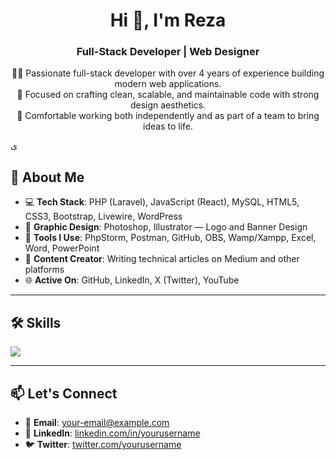 <h1 align="center">Hi 👋, I'm Reza</h1>
<h3 align="center">Full-Stack Developer | Web Designer </h3>

<p align="center">
  👨‍💻 Passionate full-stack developer with over 4 years of experience building modern web applications.<br>  
  🎯 Focused on crafting clean, scalable, and maintainable code with strong design aesthetics.<br>
  🤝 Comfortable working both independently and as part of a team to bring ideas to life. 
</p>
ی

## 🚀 About Me

- 💻 **Tech Stack**: PHP (Laravel), JavaScript (React), MySQL, HTML5, CSS3, Bootstrap, Livewire, WordPress  
- 🎨 **Graphic Design**: Photoshop, Illustrator — Logo and Banner Design  
- 🔧 **Tools I Use**: PhpStorm, Postman, GitHub, OBS, Wamp/Xampp, Excel, Word, PowerPoint  
- 📝 **Content Creator**: Writing technical articles on Medium and other platforms  
- 🌐 **Active On**: GitHub, LinkedIn, X (Twitter), YouTube  

---

## 🛠️ Skills

<p align="left">
  <a href="https://skillicons.dev">
    <img src="https://skillicons.dev/icons?i=php,laravel,react,js,html,css,bootstrap,mysql,wordpress,postman,figma,photoshop,illustrator" />
  </a>
</p>


---

## 📫 Let's Connect

- 📧 **Email**: your-email@example.com  
- 💼 **LinkedIn**: [linkedin.com/in/yourusername](https://linkedin.com/in/yourusername)  
- 🐦 **Twitter**: [twitter.com/yourusername](https://twitter.com/yourusername)

